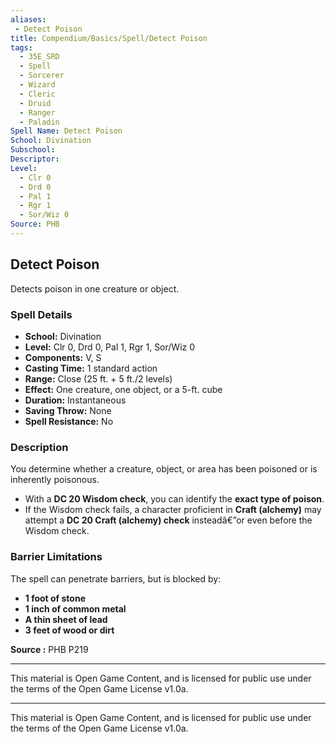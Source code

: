 ```yaml
---
aliases:
 - Detect Poison
title: Compendium/Basics/Spell/Detect Poison
tags:
  - 35E_SRD
  - Spell
  - Sorcerer
  - Wizard
  - Cleric
  - Druid
  - Ranger
  - Paladin
Spell Name: Detect Poison
School: Divination
Subschool: 
Descriptor: 
Level:
  - Clr 0
  - Drd 0
  - Pal 1
  - Rgr 1
  - Sor/Wiz 0
Source: PHB
---
```


## Detect Poison

Detects poison in one creature or object.

### Spell Details

- **School:** Divination  
- **Level:** Clr 0, Drd 0, Pal 1, Rgr 1, Sor/Wiz 0  
- **Components:** V, S  
- **Casting Time:** 1 standard action  
- **Range:** Close (25 ft. + 5 ft./2 levels)  
- **Effect:** One creature, one object, or a 5-ft. cube  
- **Duration:** Instantaneous  
- **Saving Throw:** None  
- **Spell Resistance:** No  

### Description

You determine whether a creature, object, or area has been poisoned or is inherently poisonous.

- With a **DC 20 Wisdom check**, you can identify the **exact type of poison**.
- If the Wisdom check fails, a character proficient in **Craft (alchemy)** may attempt a **DC 20 Craft (alchemy) check** insteadâ€”or even before the Wisdom check.

### Barrier Limitations

The spell can penetrate barriers, but is blocked by:

- **1 foot of stone**  
- **1 inch of common metal**  
- **A thin sheet of lead**  
- **3 feet of wood or dirt**

**Source :** PHB P219

---

This material is Open Game Content, and is licensed for public use under  
the terms of the Open Game License v1.0a.

---

This material is Open Game Content, and is licensed for public use under the terms of the Open Game License v1.0a.
